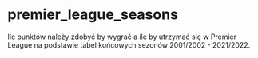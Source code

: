 # premier_league_seasons
Ile punktów należy zdobyć by wygrać a ile by utrzymać się w Premier League na podstawie tabel końcowych sezonów 2001/2002 - 2021/2022.
